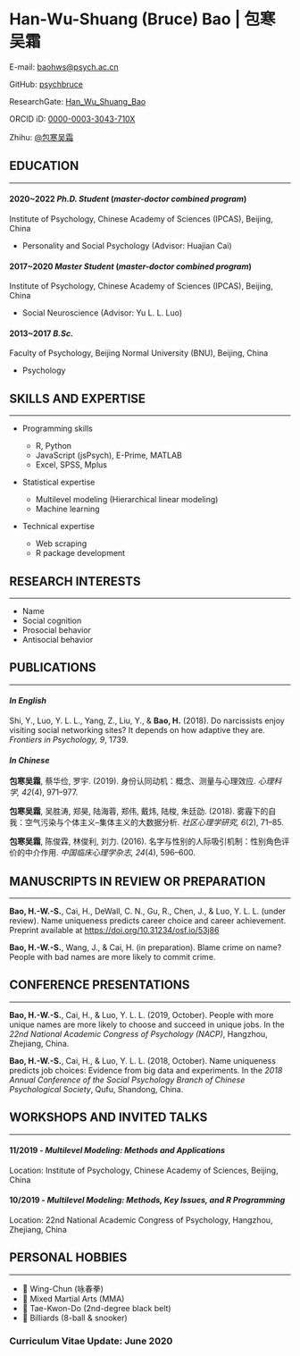 # Han-Wu-Shuang (Bruce) Bao | 包寒吴霜

E-mail: [baohws@psych.ac.cn](mailto:baohws@psych.ac.cn)

GitHub: [psychbruce](https://github.com/psychbruce)

ResearchGate: [Han_Wu_Shuang_Bao](https://www.researchgate.net/profile/Han_Wu_Shuang_Bao)

ORCID iD: [0000-0003-3043-710X](https://orcid.org/0000-0003-3043-710X)

Zhihu: [@包寒吴霜](https://www.zhihu.com/people/psychbruce/)


## EDUCATION

---

#### 2020~2022 **_Ph.D. Student_** (*master-doctor combined program*)

Institute of Psychology, Chinese Academy of Sciences (IPCAS), Beijing, China

- Personality and Social Psychology (Advisor: Huajian Cai)

#### 2017~2020 **_Master Student_** (*master-doctor combined program*)

Institute of Psychology, Chinese Academy of Sciences (IPCAS), Beijing, China

- Social Neuroscience (Advisor: Yu L. L. Luo)

#### 2013~2017 **_B.Sc._**

Faculty of Psychology, Beijing Normal University (BNU), Beijing, China

- Psychology


## SKILLS AND EXPERTISE

---

- Programming skills
  + R, Python
  + JavaScript (jsPsych), E-Prime, MATLAB
  + Excel, SPSS, Mplus

- Statistical expertise
  + Multilevel modeling (Hierarchical linear modeling)
  + Machine learning

- Technical expertise
  + Web scraping
  + R package development


## RESEARCH INTERESTS

---

- Name
- Social cognition
- Prosocial behavior
- Antisocial behavior


## PUBLICATIONS

---

#### *In English*

Shi, Y., Luo, Y. L. L., Yang, Z., Liu, Y., & **Bao, H.** (2018). Do narcissists enjoy visiting social networking sites? It depends on how adaptive they are. *Frontiers in Psychology, 9*, 1739.

#### *In Chinese*

**包寒吴霜**, 蔡华俭, 罗宇. (2019). 身份认同动机：概念、测量与心理效应. *心理科学, 42*(4), 971–977.

**包寒吴霜**, 吴胜涛, 郑昊, 陆海蓉, 郑伟, 戴炜, 陆梭, 朱廷劭. (2018). 雾霾下的自我：空气污染与个体主义–集体主义的大数据分析. *社区心理学研究, 6*(2), 71–85.

**包寒吴霜**, 陈俊霖, 林俊利, 刘力. (2016). 名字与性别的人际吸引机制：性别角色评价的中介作用. *中国临床心理学杂志, 24*(4), 596–600.


## MANUSCRIPTS IN REVIEW OR PREPARATION

---

**Bao, H.-W.-S.**, Cai, H., DeWall, C. N., Gu, R., Chen, J., & Luo, Y. L. L. (under review). Name uniqueness predicts career choice and career achievement. Preprint available at https://doi.org/10.31234/osf.io/53j86

**Bao, H.-W.-S.**, Wang, J., & Cai, H. (in preparation). Blame crime on name? People with bad names are more likely to commit crime.


## CONFERENCE PRESENTATIONS

---

**Bao, H.-W.-S.**, Cai, H., & Luo, Y. L. L. (2019, October). People with more unique names are more likely to choose and succeed in unique jobs. In the *22nd National Academic Congress of Psychology (NACP)*, Hangzhou, Zhejiang, China.

**Bao, H.-W.-S.**, Cai, H., & Luo, Y. L. L. (2018, October). Name uniqueness predicts job choices: Evidence from big data and experiments. In the *2018 Annual Conference of the Social Psychology Branch of Chinese Psychological Society*, Qufu, Shandong, China.


## WORKSHOPS AND INVITED TALKS

---

#### 11/2019 - **_Multilevel Modeling: Methods and Applications_**

Location: Institute of Psychology, Chinese Academy of Sciences, Beijing, China

#### 10/2019 - **_Multilevel Modeling: Methods, Key Issues, and R Programming_**

Location: 22nd National Academic Congress of Psychology, Hangzhou, Zhejiang, China


## PERSONAL HOBBIES

---

- 👊 Wing-Chun (咏春拳)
- 🥊 Mixed Martial Arts (MMA)
- 🥋 Tae-Kwon-Do (2nd-degree black belt)
- 🎱 Billiards (8-ball & snooker)


### Curriculum Vitae Update: June 2020
